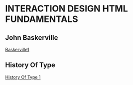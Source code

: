 INTERACTION DESIGN HTML FUNDAMENTALS
====================================
John Baskerville
----------------
[Baskerville1](https://github.com/CalumDixon/JohnBaskerville/blob/master/johnbaskerville1.html)

History Of Type
---------------
[History Of Type 1]()